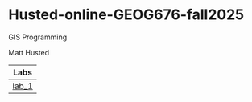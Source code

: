 # Husted-online-GEOG676-fall2025
GIS Programming

Matt Husted

|Labs    |
|:------:|
|[lab_1](lab_1/README.md)
